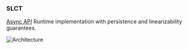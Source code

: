 ### SLCT
[Async API](https://github.com/gladkikhartem/async) Runtime implementation with persistence and linearizability guarantees.

![Architecture](https://storage.googleapis.com/artem_and_co/slct%20architecture2.png)